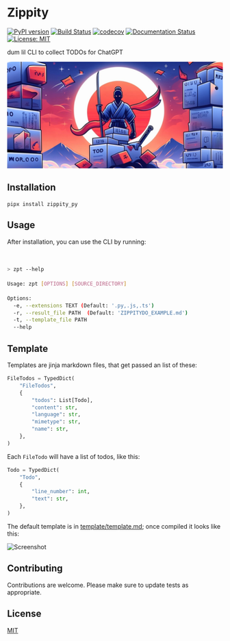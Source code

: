 # Zippity

[![PyPI version](https://badge.fury.io/py/zippity.svg)](https://badge.fury.io/py/zippity)
[![Build Status](https://travis-ci.com/ChatGPT/zippity.svg?branch=master)](https://travis-ci.com/ChatGPT/zippity)
[![codecov](https://codecov.io/gh/ChatGPT/zippity/branch/master/graph/badge.svg)](https://codecov.io/gh/ChatGPT/zippity)
[![Documentation Status](https://readthedocs.org/projects/zippity/badge/?version=latest)](https://zippity.readthedocs.io/en/latest/?badge=latest)
[![License: MIT](https://img.shields.io/badge/License-MIT-yellow.svg)](https://opensource.org/licenses/MIT)

 dum lil CLI to collect TODOs for ChatGPT


![alt text](cover.png)

## Installation

```shell
pipx install zippity_py
```

## Usage

After installation, you can use the CLI by running:

```bash


> zpt --help

Usage: zpt [OPTIONS] [SOURCE_DIRECTORY]

Options:
  -e, --extensions TEXT (Default: '.py,.js,.ts')
  -r, --result_file PATH  (Default: 'ZIPPITYDO_EXAMPLE.md')
  -t, --template_file PATH
  --help    
```

## Template

Templates are jinja markdown files, that get passed an list of these:

```python
FileTodos = TypedDict(
    "FileTodos",
    {
        "todos": List[Todo],
        "content": str,
        "language": str,
        "mimetype": str,
        "name": str,
    },
)
```

Each `FileTodo` will have a list of todos, like this:

```python
Todo = TypedDict(
    "Todo",
    {
        "line_number": int,
        "text": str,
    },
)
```

The default template is in [template/template.md](zippity/template/default.md.jinja); once compiled it looks like this:

![Screenshot](screenshot.pngpng>)

## Contributing

Contributions are welcome. Please make sure to update tests as appropriate.

## License

[MIT](https://choosealicense.com/licenses/mit/)
